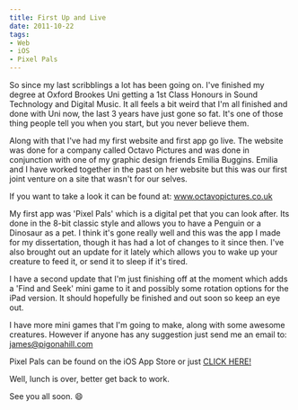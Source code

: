 ```yaml
---
title: First Up and Live
date: 2011-10-22
tags:
- Web
- iOS
- Pixel Pals
---
```


So since my last scribblings a lot has been going on. I've finished my degree at Oxford Brookes Uni getting a 1st Class Honours in Sound Technology and Digital Music. It all feels a bit weird that I'm all finished and done with Uni now, the last 3 years have just gone so fat. It's one of those thing people tell you when you start, but you never believe them.

Along with that I've had my first website and first app go live. The website was done for a company called Octavo Pictures and was done in conjunction with one of my graphic design friends Emilia Buggins. Emilia and I have worked together in the past on her website but this was our first joint venture on a site that wasn't for our selves.

<!-- READMORE -->

If you want to take a look it can be found at: <a href="http://www.octavopictures.co.uk" target="_blank">www.octavopictures.co.uk</a>

My first app was 'Pixel Pals' which is a digital pet that you can look after. Its done in the 8-bit classic style and allows you to have a Penguin or a Dinosaur as a pet. I think it's gone really well and this was the app I made for my dissertation, though it has had a lot of changes to it since then. I've also brought out an update for it lately which allows you to wake up your creature to feed it, or send it to sleep if it's tired.

I have a second update that I'm just finishing off at the moment which adds a 'Find and Seek' mini game to it and possibly some rotation options for the iPad version. It should hopefully be finished and out soon so keep an eye out.

I have more mini games that I'm going to make, along with some awesome creatures. However if anyone has any suggestion just send me an email to: <james@pigonahill.com>

Pixel Pals can be found on the iOS App Store or just <a href="https://itunes.apple.com/us/app/pixel-pals/id457418815?ls=1&amp;mt=8" target="_blank">CLICK HERE!</a>

Well, lunch is over, better get back to work.

See you all soon. 😄
